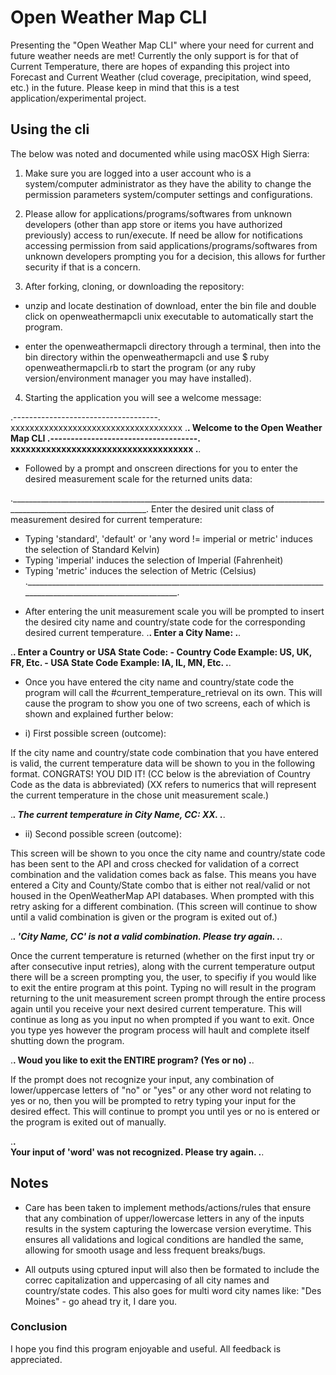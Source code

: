 # Open Weather Map CLI

Presenting the "Open Weather Map CLI" where your need for current and future weather needs are met! Currently the only support is for that of Current Temperature, there are hopes of expanding this project into Forecast and Current Weather (clud coverage, precipitation, wind speed, etc.) in the future. Please keep in mind that this is a test application/experimental project.

## Using the cli

The below was noted and documented while using macOSX High Sierra:

1. Make sure you are logged into a user account who is a system/computer administrator as they have the ability to change the permission parameters system/computer settings and configurations.

2. Please allow for applications/programs/softwares from unknown developers (other than app store or items you have authorized previously) access to run/execute. If need be allow for notifications accessing permission from said applications/programs/softwares from unknown developers prompting you for a decision, this allows for further security if that is a concern.

3. After forking, cloning, or downloading the repository:

* unzip and locate destination of download, enter the bin file and double click on openweathermapcli unix executable to automatically start the program. 

* enter the openweathermapcli directory through a terminal, then into the bin directory within the openweathermapcli and use $ ruby openweathermapcli.rb to start the program (or any ruby version/environment manager you may have installed).

4. Starting the application you will see a welcome message:

.------------------------------------.
xxxxxxxxxxxxxxxxxxxxxxxxxxxxxxxxxxxx
.____________________________________.
Welcome to the Open Weather Map CLI
.------------------------------------.
xxxxxxxxxxxxxxxxxxxxxxxxxxxxxxxxxxxx
.____________________________________.

* Followed by a prompt and onscreen directions for you to enter the desired measurement scale for the returned units data:

.________________________________________________________________________________________________________________.
Enter the desired unit class of measurement desired for current temperature:
- Typing 'standard', 'default' or 'any word != imperial or metric' induces the selection of Standard Kelvin)
- Typing 'imperial' induces the selection of Imperial (Fahrenheit)
- Typing 'metric' induces the selection of Metric (Celsius)
.________________________________________________________________________________________________________________.

* After entering the unit measurement scale you will be prompted to insert the desired city name and country/state code for the corresponding desired current temperature.
.__________________.
Enter a City Name:
.__________________.
			  
.__________________________________________________.
Enter a Country or USA State Code:
	- Country Code Example: US, UK, FR, Etc.
	- USA State Code Example: IA, IL, MN, Etc.
.__________________________________________________.

* Once you have entered the city name and country/state code the program will call the #current_temperature_retrieval on its own. This will cause the program to show you one of two screens, each of which is shown and explained further below:

*	i) First possible screen (outcome):

If the city name and country/state code combination that you have entered is valid, the current temperature data will be shown to you in the following format. CONGRATS! YOU DID IT! (CC below is the abreviation of Country Code as the data is abbreviated) (XX refers to numerics that will represent the current temperature in the chose unit measurement scale.)

.___________________________________________________________________________________.
The current temperature in City Name, CC: XX.
.___________________________________________________________________________________.


*	ii) Second possible screen (outcome):

This screen will be shown to you once the city name and country/state code has been sent to the API and cross checked for validation of a correct combination and the validation comes back as false. This means you have entered a City and County/State combo that is either not real/valid or not housed in the OpenWeatherMap API databases. When prompted with this retry asking for a different combination. (This screen will continue to show until a valid combination is given or the program is exited out of.)	

 
._____________________________________________________________.
'City Name, CC' is not a valid combination. Please try again.
._____________________________________________________________.	  

Once the current temperature is returned (whether on the first input try or after consecutive input retries), along with the current temperature output there will be a screen prompting you, the user, to specifiy if you would like to exit the entire program at this point. Typing no will result in the program returning to the unit measurement screen prompt through the entire process again until you receive your next desired current temperature. This will continue as long as you input no when prompted if you want to exit. Once you type yes however the program process will hault and complete itself shutting down the program.

.______________________________________________________.
Woud you like to exit the ENTIRE program? (Yes or no)
.______________________________________________________.


If the prompt does not recognize your input, any combination of lower/uppercase letters of "no" or "yes" or any other word not relating to yes or no, then you will be prompted to retry typing your input for the desired effect. This will continue to prompt you until yes or no is entered or the program is exited out of manually.

.__________________________________________________________.		 
Your input of 'word' was not recognized. Please try again.
.__________________________________________________________.		 

## Notes
	
* Care has been taken to implement methods/actions/rules that ensure that any combination of upper/lowercase letters in any of the inputs results in the system capturing the lowercase version everytime. This ensures all validations and logical conditions are handled the same, allowing for smooth usage and less frequent breaks/bugs.

* All outputs using cptured input will also then be formated to include the correc capitalization and uppercasing of all city names and country/state codes. This also goes for multi word city names like: "Des Moines" - go ahead try it, I dare you.


### Conclusion

I hope you find this program enjoyable and useful. All feedback is appreciated.



			  